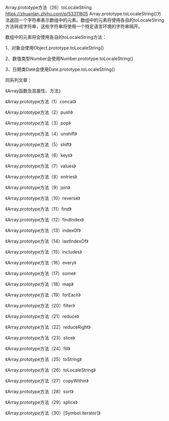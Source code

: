 Array.prototype方法（26）toLocaleString
https://zhuanlan.zhihu.com/p/53311805
Array.prototype.toLocaleString()方法返回一个字符串表示数组中的元素。数组中的元素将使用各自的toLocaleString方法转成字符串，这些字符串将使用一个特定语言环境的字符串隔开。

数组中的元素将会使用各自的toLocaleString方法：

1、对象会使用Object.prototype.toLocaleString()

2、数值类型Number会使用Number.prototype.toLocaleString()

3、日期类Date会使用Date.prototype.toLocaleString()

同系列文章：

《Array函数及其属性、方法》

《Array.prototype方法（1）concat》

《Array.prototype方法（2）push》

《Array.prototype方法（3）pop》

《Array.prototype方法（4）unshift》

《Array.prototype方法（5）shift》

《Array.prototype方法（6）keys》

《Array.prototype方法（7）values》

《Array.prototype方法（8）entries》

《Array.prototype方法（9）join》

《Array.prototype方法（10）reverse》

《Array.prototype方法（11）find》

《Array.prototype方法（12）findIndex》

《Array.prototype方法（13）indexOf》

《Array.prototype方法（14）lastIndexOf》

《Array.prototype方法（15）includes》

《Array.prototype方法（16）every》

《Array.prototype方法（17）some》

《Array.prototype方法（18）map》

《Array.prototype方法（19）forEach》

《Array.prototype方法（20）filter》

《Array.prototype方法（21）reduce》

《Array.prototype方法（22）reduceRight》

《Array.prototype方法（23）slice》

《Array.prototype方法（24）fill》

《Array.prototype方法（25）toString》

《Array.prototype方法（26）toLocaleString》

《Array.prototype方法（27）copyWithin》

《Array.prototype方法（28）sort》

《Array.prototype方法（29）splice》

《Array.prototype方法（30）[Symbol.iterator]》